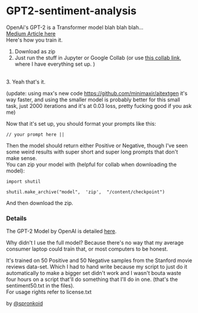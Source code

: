 # GPT2-sentiment-analysis
OpenAi's GPT-2 is a Transformer model blah blah blah... <br>
[Medium Article here](https://link.medium.com/Ux2lA4S8h2) <br>
Here's how you train it.

 1. Download as zip
 2. Just run the stuff in Jupyter or Google Collab (or use [this collab link](https://colab.research.google.com/drive/1ulO-Z0G6BdvQAZ83PJNXCS0ygtRtp46g), where I have everything set up. )
<br>
 3. Yeah that's it.

(update: using max's new code https://github.com/minimaxir/aitextgen it's way faster, and using the smaller model is probably better for this small task, just 2000 iterations and it's at 0.03 loss, pretty fucking good if you ask me)

Now that it's set up, you should format your prompts like this:

    // your prompt here ||
    
Then the model should return either Positive or Negative, though I've seen some weird results with super short and super long prompts that don't make sense.
<br>
You can zip your model with (helpful for collab when downloading the model):

    import shutil
    
    shutil.make_archive("model",  'zip',  "/content/checkpoint")

And then download the zip.


### Details

The GPT-2 Model by OpenAI is detailed [here](https://openai.com/blog/better-language-models/). <br>

Why didn't I use the full model? Because there's no way that my average consumer laptop could train that, or most computers to be honest. <br>

It's trained on 50 Positive and 50 Negative samples from the Stanford movie reviews data-set. Which I had to hand write because my script to just do it automatically to make a bigger set didn't work and I wasn't bouta waste four hours on a script that'll do something that I'll do in one. (that's the sentiment50.txt in the files). <br>
For usage rights refer to license.txt

by [@spronkoid](https://twitter.com/spronkoid)
